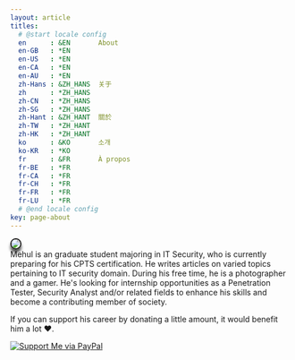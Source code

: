 ```yaml
---
layout: article
titles:
  # @start locale config
  en      : &EN       About
  en-GB   : *EN
  en-US   : *EN
  en-CA   : *EN
  en-AU   : *EN
  zh-Hans : &ZH_HANS  关于
  zh      : *ZH_HANS
  zh-CN   : *ZH_HANS
  zh-SG   : *ZH_HANS
  zh-Hant : &ZH_HANT  關於
  zh-TW   : *ZH_HANT
  zh-HK   : *ZH_HANT
  ko      : &KO       소개
  ko-KR   : *KO
  fr      : &FR       À propos
  fr-BE   : *FR
  fr-CA   : *FR
  fr-CH   : *FR
  fr-FR   : *FR
  fr-LU   : *FR
  # @end locale config
key: page-about
---
```

<div class="grid">
  <div class="cell cell--3"><img class="image image--lg" src="https://xmehulx.github.io/assets/img/me.jpg" style="border-radius:150px;-moz-border-radius:150px;-webkit-border-radius:150px;box-shadow: 0px 6px 5px #555;-moz-box-shadow: 0px 6px 5px #555;-webkit-box-shadow: 0px 6px 5px #555;border:2px solid;"/></div>
  <div class="cell cell--auto p-4">Mehul is an graduate student majoring in IT Security, who is currently preparing for his CPTS certification. He writes articles on varied topics pertaining to IT security domain. During his free time, he is a photographer and a gamer. He's looking for internship opportunities as a Penetration Tester, Security Analyst and/or related fields to enhance his skills and become a contributing member of society.</div>
</div>


If you can support his career by donating a little amount, it would benefit him a lot :heart:.

[![Support Me via PayPal](https://img.shields.io/badge/PayPal-tip%20me-1462ab.svg?logo=paypal)](https://www.paypal.me/xmehulx)
